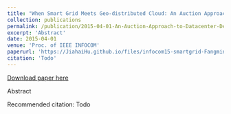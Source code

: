 ```yaml
---
title: "When Smart Grid Meets Geo-distributed Cloud: An Auction Approach to Datacenter Demand Response"
collection: publications
permalink: /publication/2015-04-01-An-Auction-Approach-to-Datacenter-Demand-Response
excerpt: 'Abstract'
date: 2015-04-01
venue: 'Proc. of IEEE INFOCOM'
paperurl: 'https://JiahaiHu.github.io/files/infocom15-smartgrid-FangmingLiu.pdf'
citation: 'Todo'
---
```


<a href='https://JiahaiHu.github.io/files/infocom15-smartgrid-FangmingLiu.pdf'>Download paper here</a>

Abstract

Recommended citation: Todo